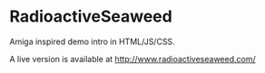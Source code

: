 # RadioactiveSeaweed

Amiga inspired demo intro in HTML/JS/CSS.

A live version is available at http://www.radioactiveseaweed.com/
